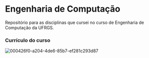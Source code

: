 # Engenharia de Computação 
Repositório para as disciplinas que cursei no curso de Engenharia de Computação da UFRGS.

### Currículo do curso
![000426f0-a204-4de6-85b7-ef281c293d87](https://github.com/user-attachments/assets/176ade0c-7bc2-414a-abde-c7f48c8d00e3)
